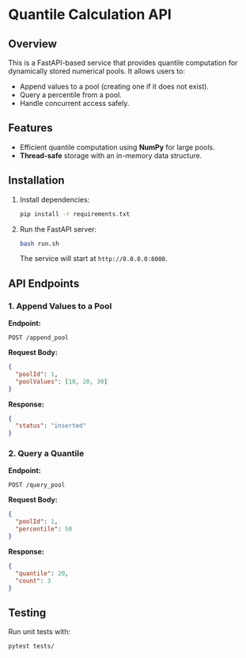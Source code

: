 # Quantile Calculation API

## Overview
This is a FastAPI-based service that provides quantile computation for dynamically stored numerical pools. It allows users to:
- Append values to a pool (creating one if it does not exist).
- Query a percentile from a pool.
- Handle concurrent access safely.

## Features
- Efficient quantile computation using **NumPy** for large pools.
- **Thread-safe** storage with an in-memory data structure.

## Installation

1. Install dependencies:
   ```sh
   pip install -r requirements.txt
   ```

2. Run the FastAPI server:
   ```sh
   bash run.sh
   ```
   The service will start at `http://0.0.0.0:8000`.

## API Endpoints

### 1. Append Values to a Pool
**Endpoint:**
```
POST /append_pool
```
**Request Body:**
```json
{
  "poolId": 1,
  "poolValues": [10, 20, 30]
}
```
**Response:**
```json
{
  "status": "inserted"
}
```

### 2. Query a Quantile
**Endpoint:**
```
POST /query_pool
```
**Request Body:**
```json
{
  "poolId": 1,
  "percentile": 50
}
```
**Response:**
```json
{
  "quantile": 20,
  "count": 3
}
```

## Testing
Run unit tests with:
```sh
pytest tests/
```


